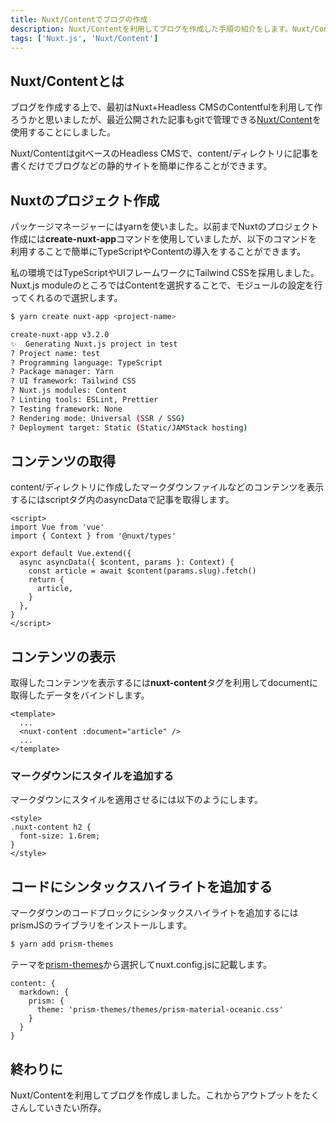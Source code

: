 ```yaml
---
title: Nuxt/Contentでブログの作成
description: Nuxt/Contentを利用してブログを作成した手順の紹介をします。Nuxt/Contentを利用することで手軽にブログやポートフォリオなどの静的サイトを作ることができます。このブログを利用して勉強した内容や知見などを共有できたらなと思います。
tags: ['Nuxt.js', 'Nuxt/Content']
---
```


## Nuxt/Contentとは

ブログを作成する上で、最初はNuxt+Headless CMSのContentfulを利用して作ろうかと思いましたが、最近公開された記事もgitで管理できる[Nuxt/Content](https://content.nuxtjs.org/ja)を使用することにしました。

Nuxt/ContentはgitベースのHeadless CMSで、content/ディレクトリに記事を書くだけでブログなどの静的サイトを簡単に作ることができます。

## Nuxtのプロジェクト作成

パッケージマネージャーにはyarnを使いました。以前までNuxtのプロジェクト作成には**create-nuxt-app**コマンドを使用していましたが、以下のコマンドを利用することで簡単にTypeScriptやContentの導入をすることができます。

私の環境ではTypeScriptやUIフレームワークにTailwind CSSを採用しました。Nuxt.js moduleのところではContentを選択することで、モジュールの設定を行ってくれるので選択します。

``` bash
$ yarn create nuxt-app <project-name>

create-nuxt-app v3.2.0
✨  Generating Nuxt.js project in test
? Project name: test
? Programming language: TypeScript
? Package manager: Yarn
? UI framework: Tailwind CSS
? Nuxt.js modules: Content
? Linting tools: ESLint, Prettier
? Testing framework: None
? Rendering mode: Universal (SSR / SSG)
? Deployment target: Static (Static/JAMStack hosting)
```

## コンテンツの取得

content/ディレクトリに作成したマークダウンファイルなどのコンテンツを表示するにはscriptタグ内のasyncDataで記事を取得します。

``` vue{}[_slug.vue]
<script>
import Vue from 'vue'
import { Context } from '@nuxt/types'

export default Vue.extend({
  async asyncData({ $content, params }: Context) {
    const article = await $content(params.slug).fetch()
    return {
      article,
    }
  },
}
</script>
```

## コンテンツの表示

取得したコンテンツを表示するには**nuxt-content**タグを利用してdocumentに取得したデータをバインドします。

``` vue{}[_slug.vue]
<template>
  ...
  <nuxt-content :document="article" />
  ...
</template>
```

### マークダウンにスタイルを追加する

マークダウンにスタイルを適用させるには以下のようにします。

```vue{}[_sulg.vue]
<style>
.nuxt-content h2 {
  font-size: 1.6rem;
}
</style>
```

## コードにシンタックスハイライトを追加する

マークダウンのコードブロックにシンタックスハイライトを追加するにはprismJSのライブラリをインストールします。

``` bash
$ yarn add prism-themes
```

テーマを[prism-themes](https://github.com/PrismJS/prism-themes)から選択してnuxt.config.jsに記載します。

``` ts{}[nuxt.config.ts]
content: {
  markdown: {
    prism: {
      theme: 'prism-themes/themes/prism-material-oceanic.css'
    }
  }
}
```

## 終わりに

Nuxt/Contentを利用してブログを作成しました。これからアウトプットをたくさんしていきたい所存。
